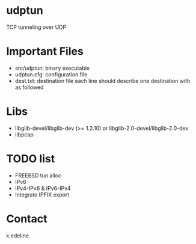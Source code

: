 # udptun
TCP tunneling over UDP

# Important Files

- src/udptun: binary executable
- udptun.cfg: configuration file
- dest.txt: destination file 
   each line should describe one destination with as followed
   <unique-source-port> <public-address> <private-address>

# Libs
- libglib-devel/libglib-dev (>= 1.2.10) or libglib-2.0-devel/libglib-2.0-dev
- libpcap

# TODO list
- FREEBSD tun alloc
- IPv6
- IPv4-IPv6 & IPv6-IPv4
- Integrate IPFIX export

# Contact
k.edeline
